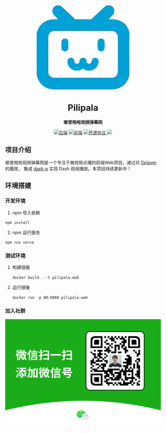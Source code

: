 <p align="center">
<a href="" target="_blank">
    <img src="assets/images/icon.png" width="300" alt="">
</a>
</p>

<h1 align="center">Pilipala</h1>
<p align="center">
<span><strong>噼里啪啦视频弹幕网</strong></span><br/>
</p>
<div align="center">
    <a href="https://github.com/CxyJerry/pilipala"><img alt="后端" src="https://img.shields.io/badge/github-%E5%90%8E%E7%AB%AF-red"></a> 
    <a href="https://github.com/CxyJerry/pilipala-web"><img alt="前端" src="https://img.shields.io/badge/github-%E5%89%8D%E7%AB%AF-red"></a>
    <a href="https://github.com/CxyJerry/pilipala/blob/master/LICENSE" target="_blank">
        <img alt="开源协议" src="https://img.shields.io/badge/%E5%BC%80%E6%BA%90%E5%8D%8F%E8%AE%AE-GPL-blue">
    </a>
    <a href="https://github.com/CxyJerry/pilipala-web/actions/workflows/docker-image.yml"><img src="https://github.com/CxyJerry/pilipala-web/actions/workflows/docker-image.yml/badge.svg"></a>
</div>

## 项目介绍

噼里啪啦视频弹幕网是一个专注于做视频点播的前端Web项目，通过对 [Dplayer](https://github.com/DIYgod/DPlayer) 的魔改，
集成 [dash.js](https://github.com/Dash-Industry-Forum/dash.js) 实现 Dash 视频播放。本项目持续更新中！

## 环境搭建

### 开发环境

1. npm 导入依赖

```
npm install
```

2. npm 运行服务

```
npm run serve
```

### 测试环境

1. 构建镜像

   `docker build . -t pilipala-web`

2. 运行镜像

   `docker run -p 80:8888 pilipala-web`

### 加入社群

<img src="assets/images/qrcode.png" alt="" style="zoom:50%;" />